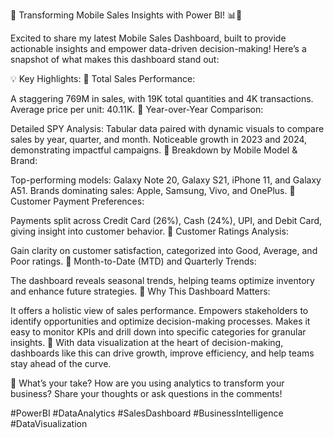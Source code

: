 🌟 Transforming Mobile Sales Insights with Power BI! 📊🚀

Excited to share my latest Mobile Sales Dashboard, built to provide actionable insights and empower data-driven decision-making! Here’s a snapshot of what makes this dashboard stand out:

💡 Key Highlights:
🔹 Total Sales Performance:

A staggering 769M in sales, with 19K total quantities and 4K transactions.
Average price per unit: 40.11K.
🔹 Year-over-Year Comparison:

Detailed SPY Analysis: Tabular data paired with dynamic visuals to compare sales by year, quarter, and month.
Noticeable growth in 2023 and 2024, demonstrating impactful campaigns.
🔹 Breakdown by Mobile Model & Brand:

Top-performing models: Galaxy Note 20, Galaxy S21, iPhone 11, and Galaxy A51.
Brands dominating sales: Apple, Samsung, Vivo, and OnePlus.
🔹 Customer Payment Preferences:

Payments split across Credit Card (26%), Cash (24%), UPI, and Debit Card, giving insight into customer behavior.
🔹 Customer Ratings Analysis:

Gain clarity on customer satisfaction, categorized into Good, Average, and Poor ratings.
🔹 Month-to-Date (MTD) and Quarterly Trends:

The dashboard reveals seasonal trends, helping teams optimize inventory and enhance future strategies.
🎯 Why This Dashboard Matters:

It offers a holistic view of sales performance.
Empowers stakeholders to identify opportunities and optimize decision-making processes.
Makes it easy to monitor KPIs and drill down into specific categories for granular insights.
🚀 With data visualization at the heart of decision-making, dashboards like this can drive growth, improve efficiency, and help teams stay ahead of the curve.

💬 What’s your take?
How are you using analytics to transform your business? Share your thoughts or ask questions in the comments!

#PowerBI #DataAnalytics #SalesDashboard #BusinessIntelligence #DataVisualization
